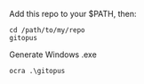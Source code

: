 Add this repo to your $PATH, then:
```
cd /path/to/my/repo
gitopus
```

Generate Windows .exe
```
ocra .\gitopus
```